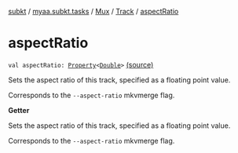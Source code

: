 [subkt](../../../index.md) / [myaa.subkt.tasks](../../index.md) / [Mux](../index.md) / [Track](index.md) / [aspectRatio](./aspect-ratio.md)

# aspectRatio

`val aspectRatio: `[`Property`](https://docs.gradle.org/current/javadoc/org/gradle/api/provider/Property.html)`<`[`Double`](https://kotlinlang.org/api/latest/jvm/stdlib/kotlin/-double/index.html)`>` [(source)](https://github.com/Myaamori/SubKt/blob/0.1.8/src/main/kotlin/myaa/subkt/tasks/muxtask.kt#L260)

Sets the aspect ratio of this track, specified as a floating point value.

Corresponds to the `--aspect-ratio` mkvmerge flag.

**Getter**

Sets the aspect ratio of this track, specified as a floating point value.

Corresponds to the `--aspect-ratio` mkvmerge flag.

